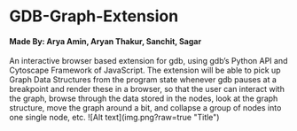 # GDB-Graph-Extension
<h4>Made By: Arya Amin, Aryan Thakur, Sanchit, Sagar<br></h4>
An interactive browser based extension for gdb, using gdb’s Python API and Cytoscape Framework of JavaScript. The extension will be able to pick up Graph Data Structures from the program state whenever gdb pauses at a breakpoint and render these in a browser, so that the user can interact with the graph, browse through the data stored in the nodes, look at the graph structure, move the graph around a bit, and collapse a group of nodes into one single node, etc.
![Alt text](img.png?raw=true "Title")
